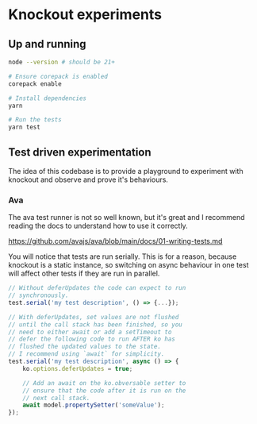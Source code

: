 # Knockout experiments

## Up and running

```sh
node --version # should be 21+

# Ensure corepack is enabled
corepack enable

# Install dependencies
yarn

# Run the tests
yarn test
```

## Test driven experimentation

The idea of this codebase is to provide a playground to
experiment with knockout and observe and prove it's behaviours.

### Ava

The ava test runner is not so well known, but it's great and
I recommend reading the docs to understand how to use it
correctly.

https://github.com/avajs/ava/blob/main/docs/01-writing-tests.md

You will notice that tests are run serially. This is for a reason,
because knockout is a static instance, so switching on async behaviour
in one test will affect other tests if they are run in parallel.

```js
// Without deferUpdates the code can expect to run
// synchronously.
test.serial('my test description', () => {...});

// With deferUpdates, set values are not flushed
// until the call stack has been finished, so you
// need to either await or add a setTimeout to
// defer the following code to run AFTER ko has
// flushed the updated values to the state.
// I recommend using `await` for simplicity.
test.serial('my test description', async () => {
    ko.options.deferUpdates = true;

    // Add an await on the ko.obversable setter to
    // ensure that the code after it is run on the
    // next call stack.
    await model.propertySetter('someValue');
});
```